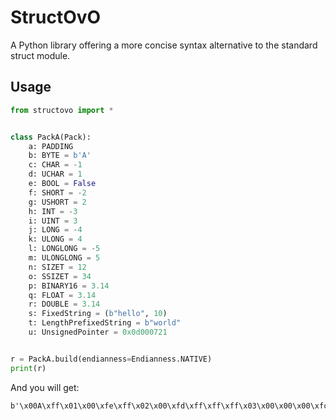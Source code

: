 # StructOvO

A Python library offering a more concise syntax alternative to the standard struct module.

## Usage

```python
from structovo import *


class PackA(Pack):
    a: PADDING
    b: BYTE = b'A'
    c: CHAR = -1
    d: UCHAR = 1
    e: BOOL = False
    f: SHORT = -2
    g: USHORT = 2
    h: INT = -3
    i: UINT = 3
    j: LONG = -4
    k: ULONG = 4
    l: LONGLONG = -5
    m: ULONGLONG = 5
    n: SIZET = 12
    o: SSIZET = 34
    p: BINARY16 = 3.14
    q: FLOAT = 3.14
    r: DOUBLE = 3.14
    s: FixedString = (b"hello", 10)
    t: LengthPrefixedString = b"world"
    u: UnsignedPointer = 0x0d000721


r = PackA.build(endianness=Endianness.NATIVE)
print(r)
```

And you will get:

```text
b'\x00A\xff\x01\x00\xfe\xff\x02\x00\xfd\xff\xff\xff\x03\x00\x00\x00\xfc\xff\xff\xff\x04\x00\x00\x00\xfb\xff\xff\xff\xff\xff\xff\xff\x05\x00\x00\x00\x00\x00\x00\x00\x0c\x00\x00\x00\x00\x00\x00\x00"\x00\x00\x00\x00\x00\x00\x00HB\xc3\xf5H@\x1f\x85\xebQ\xb8\x1e\t@hello\x00\x00\x00\x00\x00\x05world!\x07\x00\r\x00\x00\x00\x00'
```